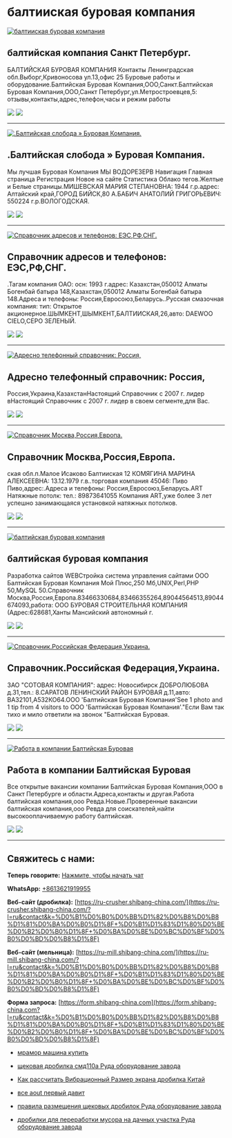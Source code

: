 # балтииская буровая компания

<a href="https://swt.shibang-china.com/?l=ru&img&k=%D0%B1%D0%B0%D0%BB%D1%82%D0%B8%D0%B8%D1%81%D0%BA%D0%B0%D1%8F+%D0%B1%D1%83%D1%80%D0%BE%D0%B2%D0%B0%D1%8F+%D0%BA%D0%BE%D0%BC%D0%BF%D0%B0%D0%BD%D0%B8%D1%8F" target="_blank">![балтииская буровая компания](http://static.shibang-china.com/all-800x300/1262.jpg)</a>

## балтийская компания Санкт Петербург.
БАЛТИЙСКАЯ БУРОВАЯ КОМПАНИЯ Контакты Ленинградская обл.Выборг,Кривоносова ул.13,офис 25 Буровые работы и оборудование.Балтийская Буровая Компания,ООО,Санкт.Балтийская Буровая Компания,ООО,Санкт Петербург,ул.Метростроевцев,5: отзывы,контакты,адрес,телефон,часы и режим работы


<a href="https://whatsapp.shibangsoft.com/WhatsApp.php" target="_blank" title="WhatsApp">![](http://static.shibang-china.com/icon/whatsapp.png)</a> <a href="https://swt.shibang-china.com/?l=ru&icon&k=%D0%B1%D0%B0%D0%BB%D1%82%D0%B8%D0%B8%D1%81%D0%BA%D0%B0%D1%8F+%D0%B1%D1%83%D1%80%D0%BE%D0%B2%D0%B0%D1%8F+%D0%BA%D0%BE%D0%BC%D0%BF%D0%B0%D0%BD%D0%B8%D1%8F" target="_blank">![](http://static.shibang-china.com/icon/chat-ru.png)</a>

---

<a href="https://swt.shibang-china.com/?l=ru&img&k=%D0%B1%D0%B0%D0%BB%D1%82%D0%B8%D0%B8%D1%81%D0%BA%D0%B0%D1%8F+%D0%B1%D1%83%D1%80%D0%BE%D0%B2%D0%B0%D1%8F+%D0%BA%D0%BE%D0%BC%D0%BF%D0%B0%D0%BD%D0%B8%D1%8F" target="_blank">![.Балтийская слобода » Буровая Компания.](http://static.shibang-china.com/all-800x300/1425.jpg)</a>

## .Балтийская слобода » Буровая Компания.
Мы лучшая Буровая Компания МЫ ВОДОРЕЗЕРВ Навигация Главная страница Регистрация Новое на сайте Статистика Облако тегов.Желтые и Белые страницы.МИШЕВСКАЯ МАРИЯ СТЕПАНОВНА: 1944 г.р.адрес: Алтайский край,ГОРОД БИЙСК,80 А.БАБИЧ АНАТОЛИЙ ГРИГОРЬЕВИЧ: 550224 г.р.ВОЛОГОДСКАЯ.


<a href="https://whatsapp.shibangsoft.com/WhatsApp.php" target="_blank" title="WhatsApp">![](http://static.shibang-china.com/icon/whatsapp.png)</a> <a href="https://swt.shibang-china.com/?l=ru&icon&k=%D0%B1%D0%B0%D0%BB%D1%82%D0%B8%D0%B8%D1%81%D0%BA%D0%B0%D1%8F+%D0%B1%D1%83%D1%80%D0%BE%D0%B2%D0%B0%D1%8F+%D0%BA%D0%BE%D0%BC%D0%BF%D0%B0%D0%BD%D0%B8%D1%8F" target="_blank">![](http://static.shibang-china.com/icon/chat-ru.png)</a>

---

<a href="https://swt.shibang-china.com/?l=ru&img&k=%D0%B1%D0%B0%D0%BB%D1%82%D0%B8%D0%B8%D1%81%D0%BA%D0%B0%D1%8F+%D0%B1%D1%83%D1%80%D0%BE%D0%B2%D0%B0%D1%8F+%D0%BA%D0%BE%D0%BC%D0%BF%D0%B0%D0%BD%D0%B8%D1%8F" target="_blank">![Справочник адресов и телефонов: ЕЭС,РФ,СНГ.](http://static.shibang-china.com/all-800x300/486.jpg)</a>

## Справочник адресов и телефонов: ЕЭС,РФ,СНГ.
.Тагам компания ОАО: осн: 1993 г.адрес: Казахстан,050012 Алматы Богенбай батыра 148,Казахстан,050012 Алматы Богенбай батыра 148.Адреса и телефоны: Россия,Евросоюз,Беларусь..Русская смазочная компания: тип: Открытое акционерное.ШЫМКЕНТ,ШЫМКЕНТ,БАЛТИИСКАЯ,26,авто: DAEWOO CIELO,СЕРО ЗЕЛЕНЫЙ.


<a href="https://whatsapp.shibangsoft.com/WhatsApp.php" target="_blank" title="WhatsApp">![](http://static.shibang-china.com/icon/whatsapp.png)</a> <a href="https://swt.shibang-china.com/?l=ru&icon&k=%D0%B1%D0%B0%D0%BB%D1%82%D0%B8%D0%B8%D1%81%D0%BA%D0%B0%D1%8F+%D0%B1%D1%83%D1%80%D0%BE%D0%B2%D0%B0%D1%8F+%D0%BA%D0%BE%D0%BC%D0%BF%D0%B0%D0%BD%D0%B8%D1%8F" target="_blank">![](http://static.shibang-china.com/icon/chat-ru.png)</a>

---

<a href="https://swt.shibang-china.com/?l=ru&img&k=%D0%B1%D0%B0%D0%BB%D1%82%D0%B8%D0%B8%D1%81%D0%BA%D0%B0%D1%8F+%D0%B1%D1%83%D1%80%D0%BE%D0%B2%D0%B0%D1%8F+%D0%BA%D0%BE%D0%BC%D0%BF%D0%B0%D0%BD%D0%B8%D1%8F" target="_blank">![Адресно телефонный справочник: Россия,](http://static.shibang-china.com/all-800x300/602.jpg)</a>

## Адресно телефонный справочник: Россия,
Россия,Украина,КазахстанНастоящий Справочник с 2007 г. лидер вНастоящий Справочник с 2007 г. лидер в своем сегменте,для Вас.


<a href="https://whatsapp.shibangsoft.com/WhatsApp.php" target="_blank" title="WhatsApp">![](http://static.shibang-china.com/icon/whatsapp.png)</a> <a href="https://swt.shibang-china.com/?l=ru&icon&k=%D0%B1%D0%B0%D0%BB%D1%82%D0%B8%D0%B8%D1%81%D0%BA%D0%B0%D1%8F+%D0%B1%D1%83%D1%80%D0%BE%D0%B2%D0%B0%D1%8F+%D0%BA%D0%BE%D0%BC%D0%BF%D0%B0%D0%BD%D0%B8%D1%8F" target="_blank">![](http://static.shibang-china.com/icon/chat-ru.png)</a>

---

<a href="https://swt.shibang-china.com/?l=ru&img&k=%D0%B1%D0%B0%D0%BB%D1%82%D0%B8%D0%B8%D1%81%D0%BA%D0%B0%D1%8F+%D0%B1%D1%83%D1%80%D0%BE%D0%B2%D0%B0%D1%8F+%D0%BA%D0%BE%D0%BC%D0%BF%D0%B0%D0%BD%D0%B8%D1%8F" target="_blank">![Справочник Москва,Россия,Европа.](http://static.shibang-china.com/all-800x300/773.jpg)</a>

## Справочник Москва,Россия,Европа.
ская обл.п.Малое Исаково Балтииская 12 КОМЯГИНА МАРИНА АЛЕКСЕЕВНА: 13.12.1979 г.в..торговая компания 45046: Пиво Пиво,адрес:.Адреса и телефоны: Россия,Евросоюз,Беларусь.АRT Натяжные потолк: тел.: 89873641055 Компания ART,уже более 3 лет успешно занимающаяся установкой натяжных потолков.


<a href="https://whatsapp.shibangsoft.com/WhatsApp.php" target="_blank" title="WhatsApp">![](http://static.shibang-china.com/icon/whatsapp.png)</a> <a href="https://swt.shibang-china.com/?l=ru&icon&k=%D0%B1%D0%B0%D0%BB%D1%82%D0%B8%D0%B8%D1%81%D0%BA%D0%B0%D1%8F+%D0%B1%D1%83%D1%80%D0%BE%D0%B2%D0%B0%D1%8F+%D0%BA%D0%BE%D0%BC%D0%BF%D0%B0%D0%BD%D0%B8%D1%8F" target="_blank">![](http://static.shibang-china.com/icon/chat-ru.png)</a>

---

<a href="https://swt.shibang-china.com/?l=ru&img&k=%D0%B1%D0%B0%D0%BB%D1%82%D0%B8%D0%B8%D1%81%D0%BA%D0%B0%D1%8F+%D0%B1%D1%83%D1%80%D0%BE%D0%B2%D0%B0%D1%8F+%D0%BA%D0%BE%D0%BC%D0%BF%D0%B0%D0%BD%D0%B8%D1%8F" target="_blank">![балтийская буровая компания](http://static.shibang-china.com/all-800x300/774.jpg)</a>

## балтийская буровая компания
Разработка сайтов WEBСтройка система управления сайтами ООО Балтийская Буровая Компания Мой Плюс,250 Мб,UNIX,Perl,PHP 50,MySQL 50.Справочник Москва,Россия,Европа.83466330684,83466355264,89044564513,89044674093,работа: ООО БУРОВАЯ СТРОИТЕЛЬНАЯ КОМПАНИЯ (Адрес:628681,Ханты Мансийский автономный г.


<a href="https://whatsapp.shibangsoft.com/WhatsApp.php" target="_blank" title="WhatsApp">![](http://static.shibang-china.com/icon/whatsapp.png)</a> <a href="https://swt.shibang-china.com/?l=ru&icon&k=%D0%B1%D0%B0%D0%BB%D1%82%D0%B8%D0%B8%D1%81%D0%BA%D0%B0%D1%8F+%D0%B1%D1%83%D1%80%D0%BE%D0%B2%D0%B0%D1%8F+%D0%BA%D0%BE%D0%BC%D0%BF%D0%B0%D0%BD%D0%B8%D1%8F" target="_blank">![](http://static.shibang-china.com/icon/chat-ru.png)</a>

---

<a href="https://swt.shibang-china.com/?l=ru&img&k=%D0%B1%D0%B0%D0%BB%D1%82%D0%B8%D0%B8%D1%81%D0%BA%D0%B0%D1%8F+%D0%B1%D1%83%D1%80%D0%BE%D0%B2%D0%B0%D1%8F+%D0%BA%D0%BE%D0%BC%D0%BF%D0%B0%D0%BD%D0%B8%D1%8F" target="_blank">![Справочник.Российская Федерация,Украина.](http://static.shibang-china.com/all-800x300/1130.jpg)</a>

## Справочник.Российская Федерация,Украина.
ЗАО "СОТОВАЯ КОМПАНИЯ": адрес: Новосибирск ДОБРОЛЮБОВА д.31,тел.: 8.САРАТОВ ЛЕНИНСКИЙ РАЙОН БУРОВАЯ д.11,авто: ВАЗ2101,А532КО64.ООО 'Балтийская Буровая Компания'See 1 photo and 1 tip from 4 visitors to ООО 'Балтийская Буровая Компания'."Если Вам так тихо и мило ответили на звонок "Балтийская Буровая.


<a href="https://whatsapp.shibangsoft.com/WhatsApp.php" target="_blank" title="WhatsApp">![](http://static.shibang-china.com/icon/whatsapp.png)</a> <a href="https://swt.shibang-china.com/?l=ru&icon&k=%D0%B1%D0%B0%D0%BB%D1%82%D0%B8%D0%B8%D1%81%D0%BA%D0%B0%D1%8F+%D0%B1%D1%83%D1%80%D0%BE%D0%B2%D0%B0%D1%8F+%D0%BA%D0%BE%D0%BC%D0%BF%D0%B0%D0%BD%D0%B8%D1%8F" target="_blank">![](http://static.shibang-china.com/icon/chat-ru.png)</a>

---

<a href="https://swt.shibang-china.com/?l=ru&img&k=%D0%B1%D0%B0%D0%BB%D1%82%D0%B8%D0%B8%D1%81%D0%BA%D0%B0%D1%8F+%D0%B1%D1%83%D1%80%D0%BE%D0%B2%D0%B0%D1%8F+%D0%BA%D0%BE%D0%BC%D0%BF%D0%B0%D0%BD%D0%B8%D1%8F" target="_blank">![Работа в компании Балтийская Буровая](http://static.shibang-china.com/all-800x300/1434.jpg)</a>

## Работа в компании Балтийская Буровая
Все открытые вакансии компании Балтийская Буровая Компания,ООО в Санкт Петербурге и области.Адреса,контакты и другая.Работа балтийская компания,ооо Ревда.Новые.Проверенные вакансии балтийская компания,ооо Ревда для соискателей,найти высокооплачиваемую работу балтийская.


<a href="https://whatsapp.shibangsoft.com/WhatsApp.php" target="_blank" title="WhatsApp">![](http://static.shibang-china.com/icon/whatsapp.png)</a> <a href="https://swt.shibang-china.com/?l=ru&icon&k=%D0%B1%D0%B0%D0%BB%D1%82%D0%B8%D0%B8%D1%81%D0%BA%D0%B0%D1%8F+%D0%B1%D1%83%D1%80%D0%BE%D0%B2%D0%B0%D1%8F+%D0%BA%D0%BE%D0%BC%D0%BF%D0%B0%D0%BD%D0%B8%D1%8F" target="_blank">![](http://static.shibang-china.com/icon/chat-ru.png)</a>

---
## Свяжитесь с нами:

**Теперь говорите:** [Нажмите, чтобы начать чат](https://swt.shibang-china.com?l=ru&contact&k=%D0%B1%D0%B0%D0%BB%D1%82%D0%B8%D0%B8%D1%81%D0%BA%D0%B0%D1%8F+%D0%B1%D1%83%D1%80%D0%BE%D0%B2%D0%B0%D1%8F+%D0%BA%D0%BE%D0%BC%D0%BF%D0%B0%D0%BD%D0%B8%D1%8F)

**WhatsApp:**  [+8613621919955](https://whatsapp.shibangsoft.com/WhatsApp.php)

**Веб-сайт (дробилка):** [https://ru-crusher.shibang-china.com/](https://ru-crusher.shibang-china.com/?l=ru&contact&k=%D0%B1%D0%B0%D0%BB%D1%82%D0%B8%D0%B8%D1%81%D0%BA%D0%B0%D1%8F+%D0%B1%D1%83%D1%80%D0%BE%D0%B2%D0%B0%D1%8F+%D0%BA%D0%BE%D0%BC%D0%BF%D0%B0%D0%BD%D0%B8%D1%8F)

**Веб-сайт (мельница):** [https://ru-mill.shibang-china.com/](https://ru-mill.shibang-china.com/?l=ru&contact&k=%D0%B1%D0%B0%D0%BB%D1%82%D0%B8%D0%B8%D1%81%D0%BA%D0%B0%D1%8F+%D0%B1%D1%83%D1%80%D0%BE%D0%B2%D0%B0%D1%8F+%D0%BA%D0%BE%D0%BC%D0%BF%D0%B0%D0%BD%D0%B8%D1%8F)

**Форма запроса:** [https://form.shibang-china.com](https://form.shibang-china.com?l=ru&contact&k=%D0%B1%D0%B0%D0%BB%D1%82%D0%B8%D0%B8%D1%81%D0%BA%D0%B0%D1%8F+%D0%B1%D1%83%D1%80%D0%BE%D0%B2%D0%B0%D1%8F+%D0%BA%D0%BE%D0%BC%D0%BF%D0%B0%D0%BD%D0%B8%D1%8F)

* [мрамор машина купить](../92/%D0%BC%D1%80%D0%B0%D0%BC%D0%BE%D1%80%20%D0%BC%D0%B0%D1%88%D0%B8%D0%BD%D0%B0%20%D0%BA%D1%83%D0%BF%D0%B8%D1%82%D1%8C.md)

* [щековая дробилка смд110а Руда оборудование завода](../102/%D1%89%D0%B5%D0%BA%D0%BE%D0%B2%D0%B0%D1%8F%20%D0%B4%D1%80%D0%BE%D0%B1%D0%B8%D0%BB%D0%BA%D0%B0%20%D1%81%D0%BC%D0%B4110%D0%B0%20%D0%A0%D1%83%D0%B4%D0%B0%20%D0%BE%D0%B1%D0%BE%D1%80%D1%83%D0%B4%D0%BE%D0%B2%D0%B0%D0%BD%D0%B8%D0%B5%20%D0%B7%D0%B0%D0%B2%D0%BE%D0%B4%D0%B0.md)

* [Как рассчитать Вибрационный Размер экрана дробилка Китай](../96/%D0%9A%D0%B0%D0%BA%20%D1%80%D0%B0%D1%81%D1%81%D1%87%D0%B8%D1%82%D0%B0%D1%82%D1%8C%20%D0%92%D0%B8%D0%B1%D1%80%D0%B0%D1%86%D0%B8%D0%BE%D0%BD%D0%BD%D1%8B%D0%B9%20%D0%A0%D0%B0%D0%B7%D0%BC%D0%B5%D1%80%20%D1%8D%D0%BA%D1%80%D0%B0%D0%BD%D0%B0%20%D0%B4%D1%80%D0%BE%D0%B1%D0%B8%D0%BB%D0%BA%D0%B0%20%D0%9A%D0%B8%D1%82%D0%B0%D0%B9.md)

* [все aout первый давит](../102/%D0%B2%D1%81%D0%B5%20aout%20%D0%BF%D0%B5%D1%80%D0%B2%D1%8B%D0%B9%20%D0%B4%D0%B0%D0%B2%D0%B8%D1%82.md)

* [правила размещения щековых дробилок Руда оборудование завода](../100/%D0%BF%D1%80%D0%B0%D0%B2%D0%B8%D0%BB%D0%B0%20%D1%80%D0%B0%D0%B7%D0%BC%D0%B5%D1%89%D0%B5%D0%BD%D0%B8%D1%8F%20%D1%89%D0%B5%D0%BA%D0%BE%D0%B2%D1%8B%D1%85%20%D0%B4%D1%80%D0%BE%D0%B1%D0%B8%D0%BB%D0%BE%D0%BA%20%D0%A0%D1%83%D0%B4%D0%B0%20%D0%BE%D0%B1%D0%BE%D1%80%D1%83%D0%B4%D0%BE%D0%B2%D0%B0%D0%BD%D0%B8%D0%B5%20%D0%B7%D0%B0%D0%B2%D0%BE%D0%B4%D0%B0.md)

* [дробилки для переработки мусора на дачных участка Руда оборудование завода](../96/%D0%B4%D1%80%D0%BE%D0%B1%D0%B8%D0%BB%D0%BA%D0%B8%20%D0%B4%D0%BB%D1%8F%20%D0%BF%D0%B5%D1%80%D0%B5%D1%80%D0%B0%D0%B1%D0%BE%D1%82%D0%BA%D0%B8%20%D0%BC%D1%83%D1%81%D0%BE%D1%80%D0%B0%20%D0%BD%D0%B0%20%D0%B4%D0%B0%D1%87%D0%BD%D1%8B%D1%85%20%D1%83%D1%87%D0%B0%D1%81%D1%82%D0%BA%D0%B0%20%D0%A0%D1%83%D0%B4%D0%B0%20%D0%BE%D0%B1%D0%BE%D1%80%D1%83%D0%B4%D0%BE%D0%B2%D0%B0%D0%BD%D0%B8%D0%B5%20%D0%B7%D0%B0%D0%B2%D0%BE%D0%B4%D0%B0.md)